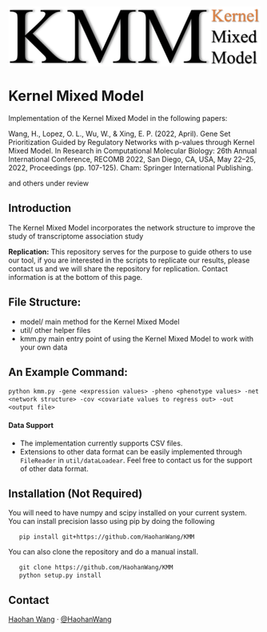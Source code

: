 ![KMM](kmm.png "KMM")

# Kernel Mixed Model

Implementation of the Kernel Mixed Model in the following papers:

   Wang, H., Lopez, O. L., Wu, W., & Xing, E. P. (2022, April). Gene Set Prioritization Guided by Regulatory Networks with p-values through Kernel Mixed Model. In Research in Computational Molecular Biology: 26th Annual International Conference, RECOMB 2022, San Diego, CA, USA, May 22–25, 2022, Proceedings (pp. 107-125). Cham: Springer International Publishing.
   
   and others under review

## Introduction

The Kernel Mixed Model incorporates the network structure to improve the study of transcriptome association study

**Replication:** This repository serves for the purpose to guide others to use our tool, if you are interested in the scripts to replicate our results, please contact us and we will share the repository for replication. Contact information is at the bottom of this page. 

## File Structure:

* model/ main method for the Kernel Mixed Model
* util/ other helper files
* kmm.py main entry point of using the Kernel Mixed Model to work with your own data

## An Example Command:

```
python kmm.py -gene <expression values> -pheno <phenotype values> -net <network structure> -cov <covariate values to regress out> -out <output file> 
```
#### Data Support
* The implementation currently supports CSV files. 
* Extensions to other data format can be easily implemented through `FileReader` in `util/dataLoadear`. Feel free to contact us for the support of other data format. 

## Installation (Not Required)
You will need to have numpy and scipy installed on your current system.
You can install precision lasso using pip by doing the following

```
   pip install git+https://github.com/HaohanWang/KMM
```

You can also clone the repository and do a manual install.
```
   git clone https://github.com/HaohanWang/KMM
   python setup.py install
```


## Contact
[Haohan Wang](http://www.cs.cmu.edu/~haohanw/)
&middot;
[@HaohanWang](https://twitter.com/HaohanWang)
